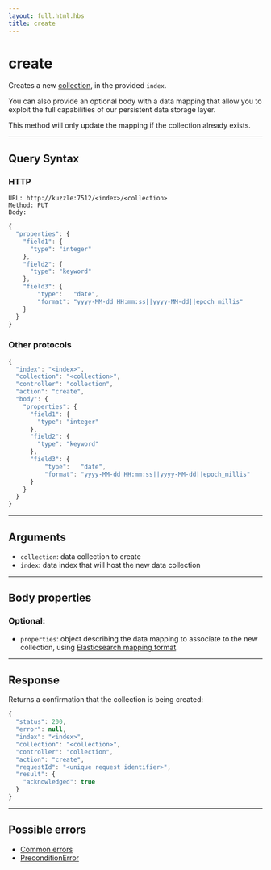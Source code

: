 ```yaml
---
layout: full.html.hbs
title: create
---
```


# create

<SinceBadge version="1.0.0" />

Creates a new [collection](/guide/1/essentials/persisted), in the provided `index`.

<SinceBadge version="1.3.0" />

You can also provide an optional body with a data mapping that allow you to exploit the full capabilities of our persistent data storage layer.

This method will only update the mapping if the collection already exists.

---

## Query Syntax

### HTTP

```http
URL: http://kuzzle:7512/<index>/<collection>
Method: PUT
Body:
```

```js
{
  "properties": {
    "field1": {
      "type": "integer"
    },
    "field2": {
      "type": "keyword"
    },
    "field3": {
        "type":   "date",
        "format": "yyyy-MM-dd HH:mm:ss||yyyy-MM-dd||epoch_millis"
    }
  }
}
```

### Other protocols

```js
{
  "index": "<index>",
  "collection": "<collection>",
  "controller": "collection",
  "action": "create",
  "body": {
    "properties": {
      "field1": {
        "type": "integer"
      },
      "field2": {
        "type": "keyword"
      },
      "field3": {
          "type":   "date",
          "format": "yyyy-MM-dd HH:mm:ss||yyyy-MM-dd||epoch_millis"
      }
    }
  }
}
```

---

## Arguments

- `collection`: data collection to create
- `index`: data index that will host the new data collection

---

## Body properties

### Optional:

- `properties`: object describing the data mapping to associate to the new collection, using [Elasticsearch mapping format](https://www.elastic.co/guide/en/elasticsearch/reference/5.6/mapping.html).

---

## Response

Returns a confirmation that the collection is being created:

```javascript
{
  "status": 200,
  "error": null,
  "index": "<index>",
  "collection": "<collection>",
  "controller": "collection",
  "action": "create",
  "requestId": "<unique request identifier>",
  "result": {
    "acknowledged": true
  }
}
```

---

## Possible errors

- [Common errors](/api/1/essentials/errors/#common-errors)
- [PreconditionError](/api/1/essentials/errors/#preconditionerror)

